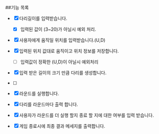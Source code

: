 ##기능 목록

- [x] 다리길이를 입력받습니다.
    - [x] 입력된 값이 (3~20)가 아닐시 예외 처리.
  
- [x] 사용자에게 움직일 위치를 입력받습니다.(U,D)
- [x] 입력된 위치 값대로 움직이고 위치 정보를 저장합니다. 
  - [ ] 입력값이 정확한 (U,D)이 아닐시 예외처리 

- [x] 입력 받은 길이의 크기 만큼 다리를 생성합니다.
- [ ] 

- [x] 라운드를 실행합니다.
- [x] 다리를 라운드마다 출력 합니다.
- [x] 사용자가 라운드를 더 실행 할지 종료 할 지에 대한 여부를 입력 받습니다.
- [x] 게임 종료시에 최종 결과 메세지를 출력합니다.